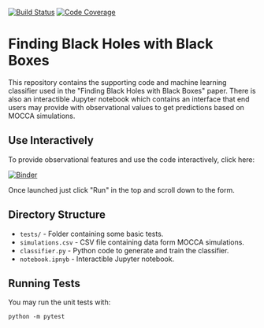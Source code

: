 [![Build Status](https://travis-ci.org/ammaraskar/black-holes-black-boxes.svg?branch=master)](https://travis-ci.org/ammaraskar/black-holes-black-boxes)
[![Code Coverage](https://codecov.io/gh/ammaraskar/black-holes-black-boxes/branch/master/graph/badge.svg)](https://codecov.io/gh/ammaraskar/black-holes-black-boxes)

# Finding Black Holes with Black Boxes

This repository contains the supporting code and machine learning classifier
used in the "Finding Black Holes with Black Boxes" paper. There is also an
interactible Jupyter notebook which contains an interface that end users may
provide with observational values to get predictions based on MOCCA simulations.

## Use Interactively

To provide observational features and use the code interactively, click here:

[![Binder](https://mybinder.org/badge.svg)](https://mybinder.org/v2/gh/ammaraskar/black-holes-black-boxes/master?filepath=notebook.ipynb)

Once launched just click "Run" in the top and scroll down to the form.

## Directory Structure

- `tests/` - Folder containing some basic tests.
- `simulations.csv` - CSV file containing data form MOCCA simulations.
- `classifier.py` - Python code to generate and train the classifier.
- `notebook.ipnyb` - Interactible Jupyter notebook.

## Running Tests

You may run the unit tests with:

`python -m pytest`